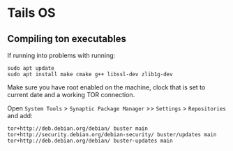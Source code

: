 # Tails OS

## Compiling ton executables

If running into problems with running:

```
sudo apt update
sudo apt install make cmake g++ libssl-dev zlib1g-dev
```

Make sure you have root enabled on the machine, clock that is set to current date and a working TOR connection.

Open `System Tools` > `Synaptic Package Manager` >> `Settings` > `Repositories` and add:

```
tor+http://deb.debian.org/debian/ buster main
tor+http://security.debian.org/debian-security/ buster/updates main
tor+http://deb.debian.org/debian/ buster-updates main
```
